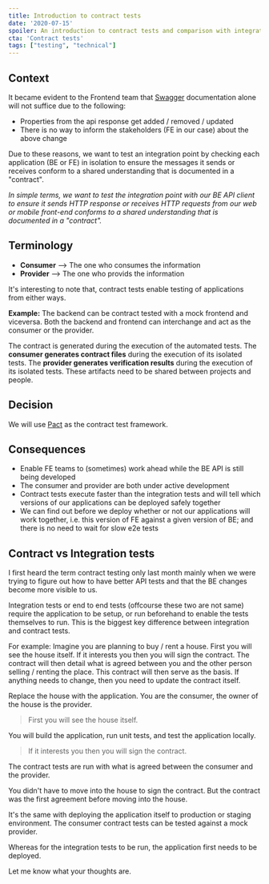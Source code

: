 ```yaml
---
title: Introduction to contract tests
date: '2020-07-15'
spoiler: An introduction to contract tests and comparison with integration tests
cta: 'Contract tests'
tags: ["testing", "technical"]
---
```


## Context

It became evident to the Frontend team that [Swagger](https://swagger.io/) documentation alone will not suffice due to the following:

- Properties from the api response get added / removed / updated
- There is no way to inform the stakeholders (FE in our case) about the above change

Due to these reasons, we want to test an integration point by checking each application (BE or FE) in isolation to ensure the messages it sends or receives conform to a shared understanding that is documented in a "contract".

_In simple terms, we want to test the integration point with our BE API client to ensure it sends HTTP response or receives HTTP requests from our web or mobile front-end conforms to a shared understanding that is documented in a "contract"._

## Terminology

- **Consumer** --> The one who consumes the information
- **Provider** --> The one who provids the information

It's interesting to note that, contract tests enable testing of applications from either ways.

**Example:** The backend can be contract tested with a mock frontend and viceversa. Both the backend and frontend can interchange and act as the consumer or the provider.

The contract is generated during the execution of the automated tests. The **consumer generates contract files** during the execution of its isolated tests. The **provider generates verification results** during the execution of its isolated tests. These artifacts need to be shared between projects and people.

## Decision

We will use [Pact](https://pact.io) as the contract test framework.

## Consequences

- Enable FE teams to (sometimes) work ahead while the BE API is still being developed
- The consumer and provider are both under active development
- Contract tests execute faster than the integration tests and will tell which versions of our applications can be deployed safely together
- We can find out before we deploy whether or not our applications will work together, i.e. this version of FE against a given version of BE; and there is no need to wait for slow e2e tests

## Contract vs Integration tests

I first heard the term contract testing only last month mainly when we were trying to figure out how to have better API tests and that the BE changes become more visible to us.

Integration tests or end to end tests (offcourse these two are not same) require the application to be setup, or run beforehand to enable the tests themselves to run. This is the biggest key difference between integration and contract tests.

For example:
Imagine you are planning to buy / rent a house. First you will see the house itself. If it interests you then you will sign the contract. The contract will then detail what is agreed between you and the other person selling / renting the place. This contract will then serve as the basis. If anything needs to change, then you need to update the contract itself.

Replace the house with the application. You are the consumer, the owner of the house is the provider.

> First you will see the house itself.

You will build the application, run unit tests, and test the application locally.

> If it interests you then you will sign the contract.

The contract tests are run with what is agreed between the consumer and the provider.

You didn't have to move into the house to sign the contract. But the contract was the first agreement before moving into the house.

It's the same with deploying the application itself to production or staging environment. The consumer contract tests can be tested against a mock provider.

Whereas for the integration tests to be run, the application first needs to be deployed.

Let me know what your thoughts are.